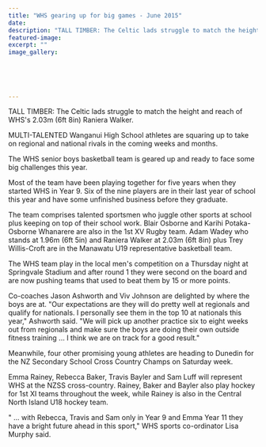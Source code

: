 ```yaml
---
title: "WHS gearing up for big games - June 2015"
date: 
description: "TALL TIMBER: The Celtic lads struggle to match the height and reach of WHS's 2.03m (6ft 8in) Raniera Walker, Wanganui Chronicle article on 10/6/15..."
featured-image: 
excerpt: ""
image_gallery:
	
	
	
	
	
---
```


<p><span>TALL TIMBER: The Celtic lads struggle to match the height and reach of WHS's 2.03m (6ft 8in) Raniera Walker.</span></p>
<p>MULTI-TALENTED Wanganui High School athletes are squaring up to take on regional and national rivals in the coming weeks and months.</p>
<p>The WHS senior boys basketball team is geared up and ready to face some big challenges this year.</p>
<p>Most of the team have been playing together for five years when they started WHS in Year 9. Six of the nine players are in their last year of school this year and have some unfinished business before they graduate.</p>
<p>The team comprises talented sportsmen who juggle other sports at school plus keeping on top of their school work. Blair Osborne and Karihi Potaka-Osborne Whanarere are also in the 1st XV Rugby team. Adam Wadey who stands at 1.96m (6ft 5in) and Raniera Walker at 2.03m (6ft 8in) plus Trey Willis-Croft are in the Manawatu U19 representative basketball team.</p>
<p>The WHS team play in the local men's competition on a Thursday night at Springvale Stadium and after round 1 they were second on the board and are now pushing teams that used to beat them by 15 or more points.</p>
<p>Co-coaches Jason Ashworth and Viv Johnson are delighted by where the boys are at. "Our expectations are they will do pretty well at regionals and qualify for nationals. I personally see them in the top 10 at nationals this year," Ashworth said. "We will pick up another practice six to eight weeks out from regionals and make sure the boys are doing their own outside fitness training ... I think we are on track for a good result."</p>
<p>Meanwhile, four other promising young athletes are heading to Dunedin for the NZ Secondary School Cross Country Champs on Saturday week.</p>
<p>Emma Rainey, Rebecca Baker, Travis Bayler and Sam Luff will represent WHS at the NZSS cross-country. Rainey, Baker and Bayler also play hockey for 1st XI teams throughout the week, while Rainey is also in the Central North Island U18 hockey team.</p>
<p>" ... with Rebecca, Travis and Sam only in Year 9 and Emma Year 11 they have a bright future ahead in this sport," WHS sports co-ordinator Lisa Murphy said.</p>

